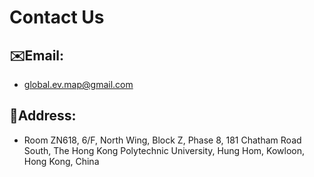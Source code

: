 # Contact Us

## ✉️Email: 
- global.ev.map@gmail.com
## 🏫Address: 
- Room ZN618, 6/F, North Wing, Block Z, Phase 8, 181 Chatham Road South, The Hong Kong Polytechnic University, Hung Hom, Kowloon, Hong Kong, China

<!-- ## 网站用户访问统计 -->

<!-- 
## 📊 User Access Statistics Map
> Letest 28 days user access statistics ma

<iframe 
    width="600" 
    height="450" 
    src="https://lookerstudio.google.com/embed/reporting/346c47ef-9107-40d6-885e-c3e4cfdfaec6/page/QvocE?hl=en" 
    frameborder="0" 
    style="border:0" 
    allowfullscreen 
    sandbox="allow-storage-access-by-user-activation allow-scripts allow-same-origin allow-popups allow-popups-to-escape-sandbox">
</iframe> -->



<!-- <LeafletMap :mainScript :center="mapCenter" :zoom="mapZoom" ref="map" />

<script setup>
    import LeafletMap from '@/components/LeafletMap.vue';
    import { ref } from 'vue';
    // 22.306481835980076, 114.17925285551138
    const mapCenter = ref([22.306481835980076, 114.17925285551138]);
    const mapZoom = ref(20);

    function mainScript(L, mapInstance, layerControl) {
        initGeoJsonLayer();
        initSelectAndButtonControl();

        const F_geoJsonLayer = L.geoJsonLayer('300m buffer (density)', clickCallback);

        const colors = colorsets[0];
        F_geoJsonLayer.setColors(colors);

        // layerControl.addOverlay(F_geoJsonLayer, 'Appendix F');
        F_geoJsonLayer.clear();

        F_geoJsonLayer.addTo(mapInstance);


        const {cn, us, eu} = data;
        F_geoJsonLayer.appendData(us,(d) => parseFloat(d.properties["300m buffer (density)"]));
        F_geoJsonLayer.appendData(eu,(d) => parseFloat(d.properties["300m buffer (density)"]));
        F_geoJsonLayer.appendData(cn,(d) => parseFloat(d.properties["300m buffer (density)"]));

        F_geoJsonLayer.setColumn('300m buffer (density)', colors);

        F_geoJsonLayer.update();

        const columns = F_geoJsonLayer.getColumns();

        const selectAndButtonControl = L.control.selectAndButton({
            columns: columns,
            buttonName: 'Show',
            info: 'Select a column to show',
            onButtonClick: function (selectedColumn) {
                const index = columns.indexOf(selectedColumn);
                F_geoJsonLayer.setColumn(selectedColumn, colors);
            }
        });

        selectAndButtonControl.addTo(mapInstance);

        return F_geoJsonLayer;
    }
</script> -->